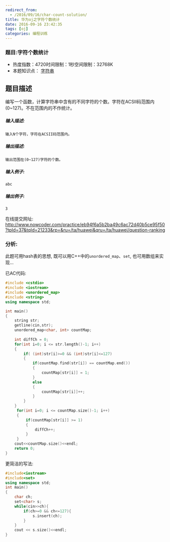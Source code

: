 ```yaml
---
redirect_from:
  - /2016/09/16/char-count-solution/
title: 华为oj之字符个数统计
date: 2016-09-16 23:42:35
tags: [oj]
categories: 编程训练
---
```


### 题目:字符个数统计

- 热度指数：4720时间限制：1秒空间限制：32768K
- 本题知识点： [字符串](http://www.nowcoder.com/questionCenter?questionTypes=000100&mutiTagIds=579)


## 题目描述

编写一个函数，计算字符串中含有的不同字符的个数。字符在ACSII码范围内(0~127)。不在范围内的不作统计。

##### **输入描述:**

```
输入N个字符，字符在ACSII码范围内。
```

##### **输出描述:**

```
输出范围在(0~127)字符的个数。
```

##### **输入例子:**

```
abc

```

##### **输出例子:**

```
3
```



在线提交网址: http://www.nowcoder.com/practice/eb94f6a5b2ba49c6ac72d40b5ce95f50?tpId=37&tqId=21233&rp=&ru=/ta/huawei&qru=/ta/huawei/question-ranking



### 分析: 

此题可用hash表的思想, 既可以用C++中的`unordered_map`、`set`, 也可用数组来实现...



已AC代码:
```cpp
#include <cstdio>
#include <iostream>
#include <unordered_map>
#include <string>
using namespace std;

int main()
{
    string str;
    getline(cin,str);
    unordered_map<char, int> countMap;
    
    int diffCh = 0;
    for(int i=0; i <= str.length()-1; i++)
    {   
        if( (int)str[i]>=0 && (int)str[i]<=127)
        {
            if(countMap.find(str[i]) == countMap.end())
            {
                countMap[str[i]] = 1;
            }
            else
            {
                countMap[str[i]]++;
            }            
        }
    }
     for(int i=0; i <= countMap.size()-1; i++)
     {
         if(countMap[str[i]] >= 1)
         {
             diffCh++;
         }
     }
    cout<<countMap.size()<<endl;
    return 0;
}
```

更简洁的写法:
```cpp
#include<iostream>
#include<set>
using namespace std;
int main()
{
    char ch;
    set<char> s;
    while(cin>>ch){
        if(ch>=0 && ch<=127){
            s.insert(ch);
        }
    }
    cout << s.size()<<endl;
}
```
